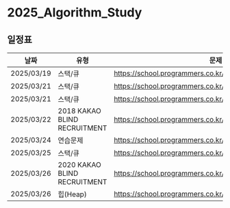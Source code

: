 # 2025_Algorithm_Study
## 일정표

| **날짜** | **유형**          | **문제 링크**                                         | 
| -------- | ------------------- | ----------------------------------------------------- | 
| 2025/03/19 | 스택/큐 | https://school.programmers.co.kr/learn/courses/30/lessons/42584 | 
| 2025/03/21 | 스택/큐 | https://school.programmers.co.kr/learn/courses/30/lessons/42583 | 
| 2025/03/21 | 스택/큐 | https://school.programmers.co.kr/learn/courses/30/lessons/42586 | 
| 2025/03/22 | 2018 KAKAO BLIND RECRUITMENT | https://school.programmers.co.kr/learn/courses/30/lessons/17676 | 
| 2025/03/24 | 연습문제 | https://school.programmers.co.kr/learn/courses/30/lessons/12899 | 
| 2025/03/25 | 스택/큐 | https://school.programmers.co.kr/learn/courses/30/lessons/42587 | 
| 2025/03/26 | 2020 KAKAO BLIND RECRUITMENT | https://school.programmers.co.kr/learn/courses/30/lessons/60057 | 
| 2025/03/26 | 힙(Heap) | https://school.programmers.co.kr/learn/courses/30/lessons/42626 | 